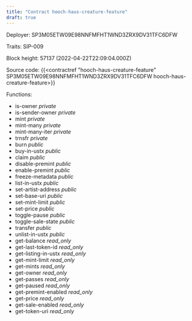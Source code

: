 ```yaml
---
title: "Contract hooch-haus-creature-feature"
draft: true
---
```

Deployer: SP3M05ETW09E98NNFMFHT1WND3ZRX9DV31TFC6DFW

Traits:
SIP-009 



Block height: 57137 (2022-04-22T22:09:04.000Z)

Source code: {{<contractref "hooch-haus-creature-feature" SP3M05ETW09E98NNFMFHT1WND3ZRX9DV31TFC6DFW hooch-haus-creature-feature>}}

Functions:

* is-owner _private_
* is-sender-owner _private_
* mint _private_
* mint-many _private_
* mint-many-iter _private_
* trnsfr _private_
* burn _public_
* buy-in-ustx _public_
* claim _public_
* disable-premint _public_
* enable-premint _public_
* freeze-metadata _public_
* list-in-ustx _public_
* set-artist-address _public_
* set-base-uri _public_
* set-mint-limit _public_
* set-price _public_
* toggle-pause _public_
* toggle-sale-state _public_
* transfer _public_
* unlist-in-ustx _public_
* get-balance _read_only_
* get-last-token-id _read_only_
* get-listing-in-ustx _read_only_
* get-mint-limit _read_only_
* get-mints _read_only_
* get-owner _read_only_
* get-passes _read_only_
* get-paused _read_only_
* get-premint-enabled _read_only_
* get-price _read_only_
* get-sale-enabled _read_only_
* get-token-uri _read_only_
